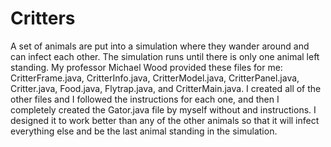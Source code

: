 # Critters
A set of animals are put into a simulation where they wander around and can infect each other. The simulation runs until there is only one animal left standing.
My professor Michael Wood provided these files for me: CritterFrame.java, CritterInfo.java, CritterModel.java, CritterPanel.java, Critter.java, Food.java, Flytrap.java, and CritterMain.java.
I created all of the other files and I followed the instructions for each one, and then I completely created the Gator.java file by myself without and instructions. I designed it to work better than any of the other animals so that it will infect everything else and be the last animal standing in the simulation.
